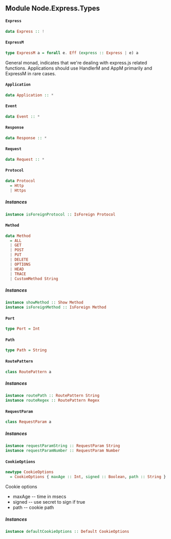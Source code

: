 ## Module Node.Express.Types

#### `Express`

``` purescript
data Express :: !
```

#### `ExpressM`

``` purescript
type ExpressM a = forall e. Eff (express :: Express | e) a
```

General monad, indicates that we're dealing with
express.js related functions.
Applications should use HandlerM and AppM primarily
and ExpressM in rare cases.

#### `Application`

``` purescript
data Application :: *
```

#### `Event`

``` purescript
data Event :: *
```

#### `Response`

``` purescript
data Response :: *
```

#### `Request`

``` purescript
data Request :: *
```

#### `Protocol`

``` purescript
data Protocol
  = Http
  | Https
```

##### Instances
``` purescript
instance isForeignProtocol :: IsForeign Protocol
```

#### `Method`

``` purescript
data Method
  = ALL
  | GET
  | POST
  | PUT
  | DELETE
  | OPTIONS
  | HEAD
  | TRACE
  | CustomMethod String
```

##### Instances
``` purescript
instance showMethod :: Show Method
instance isForeignMethod :: IsForeign Method
```

#### `Port`

``` purescript
type Port = Int
```

#### `Path`

``` purescript
type Path = String
```

#### `RoutePattern`

``` purescript
class RoutePattern a
```

##### Instances
``` purescript
instance routePath :: RoutePattern String
instance routeRegex :: RoutePattern Regex
```

#### `RequestParam`

``` purescript
class RequestParam a
```

##### Instances
``` purescript
instance requestParamString :: RequestParam String
instance requestParamNumber :: RequestParam Number
```

#### `CookieOptions`

``` purescript
newtype CookieOptions
  = CookieOptions { maxAge :: Int, signed :: Boolean, path :: String }
```

Cookie options
- maxAge -- time in msecs
- signed -- use secret to sign if true
- path   -- cookie path

##### Instances
``` purescript
instance defaultCookieOptions :: Default CookieOptions
```


